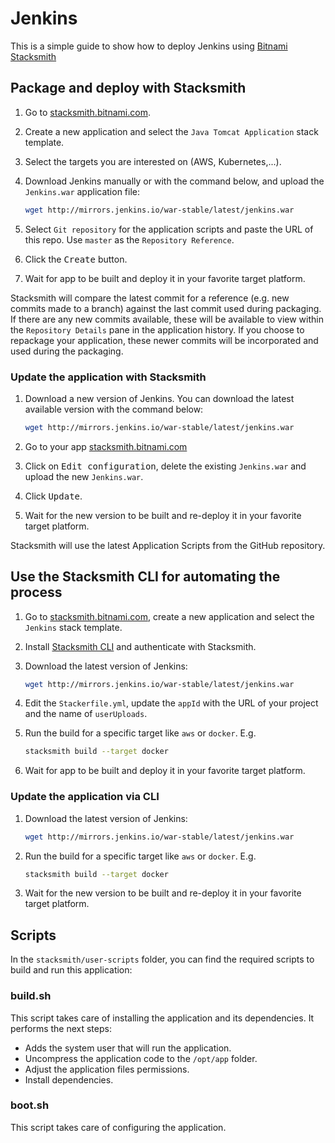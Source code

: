 # Jenkins

This is a simple guide to show how to deploy Jenkins using [Bitnami Stacksmith](https://stacksmith.bitnami.com)

## Package and deploy with Stacksmith

1. Go to [stacksmith.bitnami.com](https://stacksmith.bitnami.com).
2. Create a new application and select the `Java Tomcat Application` stack template.
3. Select the targets you are interested on (AWS, Kubernetes,...).
4. Download Jenkins manually or with the command below, and upload the `Jenkins.war` application file:

   ```bash
   wget http://mirrors.jenkins.io/war-stable/latest/jenkins.war
   ```

5. Select `Git repository` for the application scripts and paste the URL of this repo. Use `master` as the `Repository Reference`.
6. Click the <kbd>Create</kbd> button.
7. Wait for app to be built and deploy it in your favorite target platform.

Stacksmith will compare the latest commit for a reference (e.g. new commits made to a branch) against the last commit used during packaging. If there are any new commits available, these will be available to view within the `Repository Details` pane in the application history. If you choose to repackage your application, these newer commits will be incorporated and used during the packaging.

### Update the application with Stacksmith

1. Download a new version of Jenkins. You can download the latest available version with the command below:

   ```bash
   wget http://mirrors.jenkins.io/war-stable/latest/jenkins.war
   ```

2. Go to your app [stacksmith.bitnami.com](https://stacksmith.bitnami.com)
3. Click on <kbd>Edit configuration</kbd>, delete the existing `Jenkins.war` and upload the new `Jenkins.war`.
4. Click <kbd>Update</kbd>.
5. Wait for the new version to be built and re-deploy it in your favorite target platform.

Stacksmith will use the latest Application Scripts from the GitHub repository.

## Use the Stacksmith CLI for automating the process

1. Go to [stacksmith.bitnami.com](https://stacksmith.bitnami.com), create a new application and select the `Jenkins` stack template.
2. Install [Stacksmith CLI](https://github.com/bitnami/stacksmith-cli) and authenticate with Stacksmith.
3. Download the latest version of Jenkins:

   ```bash
   wget http://mirrors.jenkins.io/war-stable/latest/jenkins.war
   ```
4. Edit the `Stackerfile.yml`,  update the `appId` with the URL of your project and the name of `userUploads`.
5. Run the build for a specific target like `aws` or `docker`. E.g.

   ```bash
   stacksmith build --target docker
   ```
6. Wait for app to be built and deploy it in your favorite target platform.

### Update the application via CLI

1. Download the latest version of Jenkins:

   ```bash
   wget http://mirrors.jenkins.io/war-stable/latest/jenkins.war
   ```

2. Run the build for a specific target like `aws` or `docker`. E.g.

   ```bash
   stacksmith build --target docker
   ```

3. Wait for the new version to be built and re-deploy it in your favorite target platform.

## Scripts

In the `stacksmith/user-scripts` folder, you can find the required scripts to build and run this application:

### build.sh

This script takes care of installing the application and its dependencies. It performs the next steps:

* Adds the system user that will run the application.
* Uncompress the application code to the `/opt/app` folder.
* Adjust the application files permissions.
* Install dependencies.

### boot.sh

This script takes care of configuring the application.
